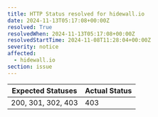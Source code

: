 ```yaml
---
title: HTTP Status resolved for hidewall.io
date: 2024-11-13T05:17:08+00:00Z
resolved: True
resolvedWhen: 2024-11-13T05:17:08+00:00Z
resolvedStartTime: 2024-11-08T11:28:04+00:00Z
severity: notice
affected:
  - hidewall.io
section: issue
---
```


| Expected Statuses | Actual Status  |
|-------------------|----------------|
| 200, 301, 302, 403 | 403 |
